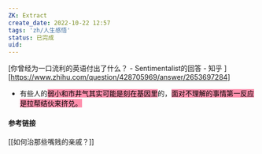 ```yaml
---
ZK: Extract
create_date: 2022-10-22 12:57
tags: 'zh/人生感悟'
status: 已完成  
uid: 
---
```



[你曾经为一口流利的英语付出了什么？ - Sentimentalist的回答 - 知乎 ][https://www.zhihu.com/question/428705969/answer/2653697284]

- 有些人的<mark style="background: #FF5582A6;">弱小和市井气其实可能是刻在基因里</mark>的，<mark style="background: #FF5582A6;">面对不理解的事情第一反应是拉帮结伙来挤兑。</mark>

#### 参考链接

[[如何治那些嘴贱的亲戚？]]


